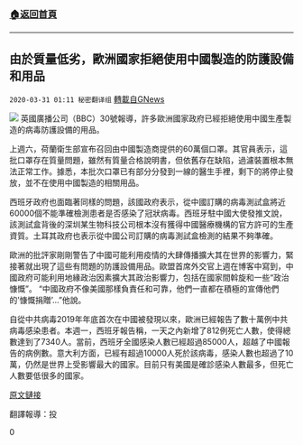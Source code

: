 ###  [:house:返回首頁](https://github.com/ourhimalayas/txt)
---

## 由於質量低劣，歐洲國家拒絕使用中國製造的防護設備和用品
`2020-03-31 01:11 秘密翻译组` [轉載自GNews](https://gnews.org/zh-hant/157836/)

![](https://s3-ap-northeast-1.amazonaws.com/news.guo.offload.media/wp-content/uploads/2020/03/31011016/7F511CEA-BA31-4F5C-9CFA-1BC6020A2463.jpeg)
英國廣播公司（BBC）30號報導，許多歐洲國家政府已經拒絕使用中國生產製造的病毒防護設備的用品。

上週六，荷蘭衛生部宣布召回由中國製造商提供的60萬個口罩。其官員表示，這批口罩存在質量問題，雖然有質量合格說明書，但依舊存在缺陷，過濾裝置根本無法正常工作。據悉，本批次口罩已有部分分發到一線的醫生手裡，剩下的將停止發放，並不在使用中國製造的相關用品。

西班牙政府也面臨著同樣的問題，該國政府表示，從中國訂購的病毒測試盒將近60000個不能準確檢測患者是否感染了冠狀病毒。西班牙駐中國大使發推文說，該測試盒背後的深圳某生物科技公司根本沒有獲得中國醫療機構的官方許可的生產資質。土耳其政府也表示從中國公司訂購的病毒測試盒檢測的結果不夠準確。

歐洲的批評家剛剛警告了中國可能利用疫情的大肆傳播擴大其在世界的影響力，緊接著就出現了這些有問題的防護設備用品。歐盟首席外交官上週在博客中寫到，中國政府可能利用地緣政治因素擴大其政治影響力，包括在國家間斡旋和一些“政治慷慨”。 “中國政府不像美國那樣負責任和可靠，他們一直都在積極的宣傳他們的’慷慨捐贈’…”他說。

自從中共病毒2019年年底首次在中國被發現以來，歐洲已經報告了數十萬例中共病毒感染患者。本週一，西班牙報告稱，一天之內新增了812例死亡人數，使得總數達到了7340人。當前，西班牙全國感染人數已經超過85000人，超越了中國報告的病例數。意大利方面，已經有超過10000人死於該病毒，感染人數也超過了10萬，仍然是世界上受影響最大的國家。目前只有美國是確診感染人數最多，但死亡人數要低很多的國家。

[原文鏈接](https://www.bbc.com/news/world-europe-52092395)

翻譯報導：投

0
